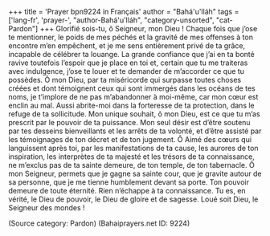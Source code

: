 +++
title = 'Prayer bpn9224 in Français'
author = "Bahá'u'lláh"
tags = ['lang-fr', 'prayer-', "author-Bahá'u'lláh", "category-unsorted", "cat-Pardon"]
+++
Glorifié sois-tu, ô Seigneur, mon Dieu ! Chaque fois que j’ose te mentionner, le poids de mes péchés et la gravité de mes offenses à ton encontre m’en empêchent, et je me sens entièrement privé de ta grâce, incapable de célébrer ta louange. 
La grande confiance que j’ai en ta bonté ravive toutefois l’espoir que je place en toi et, certain que tu me traiteras avec indulgence, j’ose te louer et te demander de m’accorder ce que tu possèdes.
Ô mon Dieu, par ta miséricorde qui surpasse toutes choses créées et dont témoignent ceux qui sont immergés dans les océans de tes noms, je t’implore de ne pas m’abandonner à moi-même, car mon cœur est enclin au mal. Aussi abrite-moi dans la forteresse de ta protection, dans le refuge de ta sollicitude. Mon unique souhait, ô mon Dieu, est ce que tu m’as prescrit par le pouvoir de ta puissance. Mon seul désir est d’être soutenu par tes desseins bienveillants et les arrêts de ta volonté, et d’être assisté par les témoignages de ton décret et de ton jugement.
Ô Aimé des cœurs qui languissent après toi, par les manifestations de ta cause, les aurores de ton inspiration, les interprètes de ta majesté et les trésors de ta connaissance, ne m’exclus pas de ta sainte demeure, de ton temple, de ton tabernacle. 
Ô mon Seigneur, permets que je gagne sa sainte cour, que je gravite autour de sa personne, que je me tienne humblement devant sa porte.
Ton pouvoir demeure de toute éternité. Rien n’échappe à ta connaissance. Tu es, en vérité, le Dieu de pouvoir, le Dieu de gloire et de sagesse. Loué soit Dieu, le Seigneur des mondes !

(Source category: Pardon)
(Bahaiprayers.net ID: 9224)
